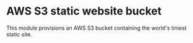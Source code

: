 # AWS S3 static website bucket

This module provisions an AWS S3 bucket containing the world's tiniest static site.
